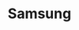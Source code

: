 ---
home: true
icon: home
title: Samsung
heroText: Samsung Community
heroImage: "logo.png"
tagline: A website for the Samsung discord Community.
actions:
  - text: Guides
    link: /guide/
    icon: book
    type: primary

  - text: Server Invite
    link: https://discord.gg/fnTb75qwA7
features:

  - title: Guides
    icon: code
    details: Technical guides for Android devices
    link: /guide/

  # - title: Suggestions
  #   icon: comment
  #   details: Make suggestions for the server
  #   # link: https://suggestions.samsungdiscord.co

  - title: Appeals
    icon: blog
    details: Appeal your ban from the server
    link: https://appeals.samsungdiscord.co
meta: 
  - name: description
    content: "A website for the Samsung discord Community, containing useful guides and server-related information"
---